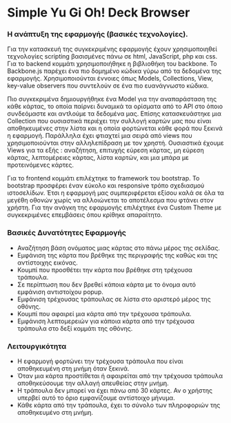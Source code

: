 # Simple Yu Gi Oh! Deck Browser

### Η ανάπτυξη της εφαρμογής (βασικές τεχνολογίες).

Για την κατασκευή της συγκεκριμένης εφαρμογής έχουν  χρησιμοποιηθεί τεχνολογίες  scripting βασισμένες πάνω σε html, JavaScript, php και css. Για το backend κομμάτι χρησιμοποιήθηκε η βιβλιοθήκη του backbone. Το Backbone.js  παρέχει ένα  πιο δομημένο κώδικα γύρω από τα δεδομένα της εφαρμογής. Χρησιμοποιούνται  έννοιες όπως Models, Collections, View, key-value observers που συντελούν σε ένα πιο ευανάγνωστο κώδικα. 

Πιο συγκεκριμένα δημιουργήθηκε ένα Model για την αναπαράσταση της κάθε κάρτας, το οποία παίρνει δυναμικά τα ορίσματα από το API στο όποιο συνδεόμαστε και αντλούμε τα δεδομένα μας. Επίσης κατασκευάστηκε μια Collection που ουσιαστικά περιέχει την συλλογή καρτών μας που είναι αποθηκευμένες στην λίστα και η οποία φορτώνεται κάθε φορά που ξεκινά η εφαρμογή. Παράλληλα έχει φτιαχτεί μια σειρά από views που χρησιμοποιούνται στην αλληλεπίδραση με τον χρηστή. Ουσιαστικά έχουμε Views για τα εξής : αναζήτηση, επιτυχής εύρεση κάρτας, μη εύρεση κάρτας, λεπτομέρειες κάρτας, λίστα καρτών, και μια μπάρα με προτεινόμενες κάρτες. 

Για το frontend κομμάτι επιλέχτηκε το framework του bootstrap.  To bootstrap προσφέρει έναν εύκολο και responsive  τρόπο σχεδιασμού ιστοσελίδων. Έτσι η εφαρμογή μας συμπεριφέρεται εξίσου καλά σε όλα τα μεγέθη οθονών χωρίς να αλλοιώνεται το αποτέλεσμα που φτάνει στον χρήστη. Για την ανάγκη της εφαρμογής επιλέχτηκε ένα Custom Theme με συγκεκριμένες επεμβάσεις όπου κρίθηκε απαραίτητο.



### Βασικές Δυνατότητες Εφαρμογής

* Αναζήτηση βάση ονόματος μιας κάρτας στο πάνω μέρος της σελίδας.
* Εμφάνιση της κάρτα που βρέθηκε της περιγραφής της καθώς και της αντίστοιχης εικόνας.
* Κουμπί που προσθέτει την κάρτα που βρέθηκε στη τρέχουσα τράπουλα.
* Σε περίπτωση που δεν βρεθεί κάποια κάρτα με το όνομα αυτό  εμφάνιση αντιστοίχου popup.
* Εμφάνιση τρέχουσας τράπουλας σε λίστα στο αριστερό μέρος της οθόνης. 
* Κουμπί που αφαιρεί μια κάρτα από την τρέχουσα τράπουλα.
* Εμφάνιση λεπτομερειών για κάποια κάρτα από την τρέχουσα τράπουλα στο δεξί κομμάτι της οθόνης.

### Λειτουργικότητα

* Η εφαρμογή φορτώνει την τρέχουσα τράπουλα που είναι αποθηκευμένη στη μνήμη όταν ξεκινά.
* Όταν μια κάρτα προστίθεται ή αφαιρείται από την τρέχουσα τράπουλα αποθηκεύσουμε την αλλαγή απευθείας στην μνήμη.
* Η τράπουλα δεν μπορεί να έχει πάνω από 30 κάρτες. Αν ο χρήστης υπερβεί αυτό το όριο  εμφανίζουμε αντίστοιχο μήνυμα.
* Κάθε κάρτα από την τράπουλα, έχει το σύνολο των πληροφοριών της αποθηκευμένο στη μνήμη.
